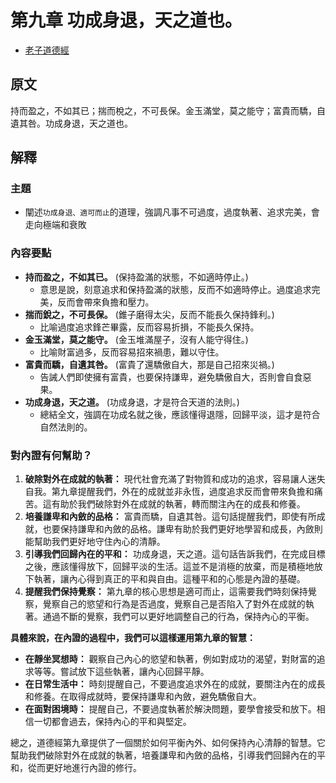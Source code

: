 # 第九章 功成身退，天之道也。

- [老子道德經](https://www.daodejing.org/)

## 原文
持而盈之，不如其已；揣而梲之，不可長保。金玉滿堂，莫之能守；富貴而驕，自遺其咎。功成身退，天之道也。

## 解釋
### 主題
- 闡述`功成身退、適可而止`的道理，強調凡事不可過度，過度執著、追求完美，會走向極端和衰敗


### 內容要點
*   **持而盈之，不如其已。** (保持盈滿的狀態，不如適時停止。)
    *   意思是說，刻意追求和保持盈滿的狀態，反而不如適時停止。過度追求完美，反而會帶來負擔和壓力。
*   **揣而銳之，不可長保。** (錐子磨得太尖，反而不能長久保持鋒利。)
    *   比喻過度追求鋒芒畢露，反而容易折損，不能長久保持。
*   **金玉滿堂，莫之能守。** (金玉堆滿屋子，沒有人能守得住。)
    *   比喻財富過多，反而容易招來禍患，難以守住。
*   **富貴而驕，自遺其咎。** (富貴了還驕傲自大，那是自己招來災禍。)
    *   告誡人們即使擁有富貴，也要保持謙卑，避免驕傲自大，否則會自食惡果。
*   **功成身退，天之道。** (功成身退，才是符合天道的法則。)
    *   總結全文，強調在功成名就之後，應該懂得退隱，回歸平淡，這才是符合自然法則的。

### 對內證有何幫助？
1.  **破除對外在成就的執著：** 現代社會充滿了對物質和成功的追求，容易讓人迷失自我。第九章提醒我們，外在的成就並非永恆，過度追求反而會帶來負擔和痛苦。這有助於我們破除對外在成就的執著，轉而關注內在的成長和修養。
2.  **培養謙卑和內斂的品格：** 富貴而驕，自遺其咎。這句話提醒我們，即使有所成就，也要保持謙卑和內斂的品格。謙卑有助於我們更好地學習和成長，內斂則能幫助我們更好地守住內心的清靜。
3.  **引導我們回歸內在的平和：** 功成身退，天之道。這句話告訴我們，在完成目標之後，應該懂得放下，回歸平淡的生活。這並不是消極的放棄，而是積極地放下執著，讓內心得到真正的平和與自由。這種平和的心態是內證的基礎。
4.  **提醒我們保持覺察：** 第九章的核心思想是適可而止，這需要我們時刻保持覺察，覺察自己的慾望和行為是否過度，覺察自己是否陷入了對外在成就的執著。通過不斷的覺察，我們可以更好地調整自己的行為，保持內心的平衡。

**具體來說，在內證的過程中，我們可以這樣運用第九章的智慧：**

*   **在靜坐冥想時：** 觀察自己內心的慾望和執著，例如對成功的渴望，對財富的追求等等。嘗試放下這些執著，讓內心回歸平靜。
*   **在日常生活中：** 時刻提醒自己，不要過度追求外在的成就，要關注內在的成長和修養。在取得成就時，要保持謙卑和內斂，避免驕傲自大。
*   **在面對困境時：** 提醒自己，不要過度執著於解決問題，要學會接受和放下。相信一切都會過去，保持內心的平和與堅定。

總之，道德經第九章提供了一個關於如何平衡內外、如何保持內心清靜的智慧。它幫助我們破除對外在成就的執著，培養謙卑和內斂的品格，引導我們回歸內在的平和，從而更好地進行內證的修行。
